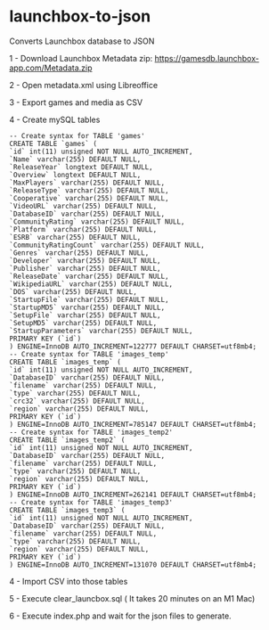 # launchbox-to-json

Converts Launchbox database to JSON

1 - Download Launchbox Metadata zip: https://gamesdb.launchbox-app.com/Metadata.zip

2 - Open metadata.xml using Libreoffice

3 - Export games and media as CSV

4 - Create mySQL tables

    -- Create syntax for TABLE 'games'
    CREATE TABLE `games` (
    `id` int(11) unsigned NOT NULL AUTO_INCREMENT,
    `Name` varchar(255) DEFAULT NULL,
    `ReleaseYear` longtext DEFAULT NULL,
    `Overview` longtext DEFAULT NULL,
    `MaxPlayers` varchar(255) DEFAULT NULL,
    `ReleaseType` varchar(255) DEFAULT NULL,
    `Cooperative` varchar(255) DEFAULT NULL,
    `VideoURL` varchar(255) DEFAULT NULL,
    `DatabaseID` varchar(255) DEFAULT NULL,
    `CommunityRating` varchar(255) DEFAULT NULL,
    `Platform` varchar(255) DEFAULT NULL,
    `ESRB` varchar(255) DEFAULT NULL,
    `CommunityRatingCount` varchar(255) DEFAULT NULL,
    `Genres` varchar(255) DEFAULT NULL,
    `Developer` varchar(255) DEFAULT NULL,
    `Publisher` varchar(255) DEFAULT NULL,
    `ReleaseDate` varchar(255) DEFAULT NULL,
    `WikipediaURL` varchar(255) DEFAULT NULL,
    `DOS` varchar(255) DEFAULT NULL,
    `StartupFile` varchar(255) DEFAULT NULL,
    `StartupMD5` varchar(255) DEFAULT NULL,
    `SetupFile` varchar(255) DEFAULT NULL,
    `SetupMD5` varchar(255) DEFAULT NULL,
    `StartupParameters` varchar(255) DEFAULT NULL,
    PRIMARY KEY (`id`)
    ) ENGINE=InnoDB AUTO_INCREMENT=122777 DEFAULT CHARSET=utf8mb4;
    -- Create syntax for TABLE 'images_temp'
    CREATE TABLE `images_temp` (
    `id` int(11) unsigned NOT NULL AUTO_INCREMENT,
    `DatabaseID` varchar(255) DEFAULT NULL,
    `filename` varchar(255) DEFAULT NULL,
    `type` varchar(255) DEFAULT NULL,
    `crc32` varchar(255) DEFAULT NULL,
    `region` varchar(255) DEFAULT NULL,
    PRIMARY KEY (`id`)
    ) ENGINE=InnoDB AUTO_INCREMENT=785147 DEFAULT CHARSET=utf8mb4;
    -- Create syntax for TABLE 'images_temp2'
    CREATE TABLE `images_temp2` (
    `id` int(11) unsigned NOT NULL AUTO_INCREMENT,
    `DatabaseID` varchar(255) DEFAULT NULL,
    `filename` varchar(255) DEFAULT NULL,
    `type` varchar(255) DEFAULT NULL,
    `region` varchar(255) DEFAULT NULL,
    PRIMARY KEY (`id`)
    ) ENGINE=InnoDB AUTO_INCREMENT=262141 DEFAULT CHARSET=utf8mb4;
    -- Create syntax for TABLE 'images_temp3'
    CREATE TABLE `images_temp3` (
    `id` int(11) unsigned NOT NULL AUTO_INCREMENT,
    `DatabaseID` varchar(255) DEFAULT NULL,
    `filename` varchar(255) DEFAULT NULL,
    `type` varchar(255) DEFAULT NULL,
    `region` varchar(255) DEFAULT NULL,
    PRIMARY KEY (`id`)
    ) ENGINE=InnoDB AUTO_INCREMENT=131070 DEFAULT CHARSET=utf8mb4;

4 - Import CSV into those tables

5 - Execute clear_launcbox.sql ( It takes 20 minutes on an M1 Mac)

6 - Execute index.php and wait for the json files to generate.
